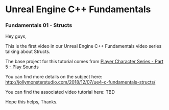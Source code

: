 # Unreal Engine C++ Fundamentals
### Fundamentals 01 - Structs

Hey guys,

This is the first video in our Unreal Engine C++ Fundamentals video series talking about Structs.

The base project for this tutorial comes from [Player Character Series - Part 5 - Play Sounds](https://github.com/jollymonsterstudio/Unreal-Series-Player-Character-Part5)

You can find more details on the subject here: http://jollymonsterstudio.com/2018/12/07/ue4-c-fundamentals-structs/

You can find the associated video tutorial here: TBD

Hope this helps, Thanks.
